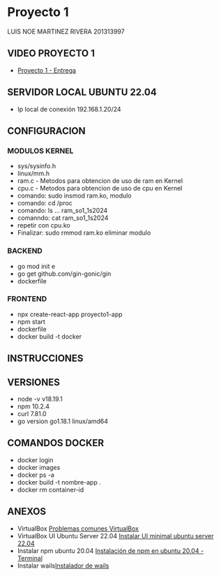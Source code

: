 # Proyecto 1

LUIS NOE MARTINEZ RIVERA 201313997

## VIDEO PROYECTO 1

+ [Proyecto 1  - Entrega](https://youtu.be/)


## SERVIDOR LOCAL UBUNTU 22.04

+ Ip local de conexión 192.168.1.20/24

## CONFIGURACION

### MODULOS KERNEL

+ sys/sysinfo.h
+ linux/mm.h
+ ram.c - Metodos para obtencion de uso de ram en Kernel
+ cpu.c - Metodos para obtencion de uso de cpu en Kernel
+ comando: sudo insmod ram.ko, modulo
+ comando: cd /proc
+ comando: ls ... ram_so1_1s2024
+ comanndo: cat ram_so1_1s2024
+ repetir con cpu.ko
+ Finalizar: sudo rmmod ram.ko eliminar modulo

### BACKEND

+ go mod init e
+ go get github.com/gin-gonic/gin
+ dockerfile


### FRONTEND

+ npx create-react-app proyecto1-app
+ npm start
+ dockerfile
+ docker build -t docker


## INSTRUCCIONES


## VERSIONES

+ node -v v18.19.1
+ npm 10.2.4
+ curl 7.81.0
+ go version go1.18.1 linux/amd64


## COMANDOS DOCKER

+ docker login
+ docker images
+ docker ps -a 
+ docker build -t nombre-app .
+ docker rm container-id


## ANEXOS

+ VirtualBox [Problemas comunes VirtualBox](https://www.youtube.com/watch?v=N-YJN4NQMl8)
+ VirtualBox UI Ubuntu Server 22.04 [Instalar UI minimal ubuntu server 22.04](https://www.layerstack.com/resources/tutorials/How-to-install-Graphical-User-Interface-GUI-for-Ubuntu-22-Cloud-Servers)
+ Instalar npm ubuntu 20.04 [Instalación de npm en ubuntu 20.04 - Terminal](https://www.hostinger.com/tutorials/how-to-install-node-ubuntu?ppc_campaign=google_search_generic_hosting_all&bidkw=defaultkeyword&lo=9077183&gad_source=1&gclid=CjwKCAiArLyuBhA7EiwA-qo80K3AW9v4WeSNSQBE95mEfSa-6Zi6O9f3cdR7Plz3QpYjRN9G_1qQChoCYXsQAvD_BwE)
+ Instalar wails[Instalador de wails](https://dev.to/farooquememon385/install-wails-on-linux-kph)